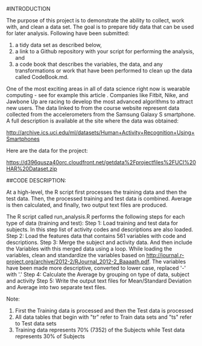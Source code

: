 #INTRODUCTION

The purpose of this project is to demonstrate the ability to collect, work with, and clean a data set. The goal is to prepare tidy data that can be used for later analysis. Following have been submitted: 
1) a tidy data set as described below, 
2) a link to a Github repository with your script for performing the analysis, and 
3) a code book that describes the variables, the data, and any transformations or work that have been performed to clean up the data called CodeBook.md. 

One of the most exciting areas in all of data science right now is wearable computing - see for example this article . Companies like Fitbit, Nike, and Jawbone Up are racing to develop the most advanced algorithms to attract new users. The data linked to from the course website represent data collected from the accelerometers from the Samsung Galaxy S smartphone. A full description is available at the site where the data was obtained: 

http://archive.ics.uci.edu/ml/datasets/Human+Activity+Recognition+Using+Smartphones 

Here are the data for the project: 

https://d396qusza40orc.cloudfront.net/getdata%2Fprojectfiles%2FUCI%20HAR%20Dataset.zip 

##CODE DESCRIPTION:

At a high-level, the R script first processes the training data and then the test data. Then, the processed training and test data is combined. Average is then calculated, and finally, two output text files are produced.

The R script called run_analysis.R performs the following steps for each type of data (training and test):
Step 1: Load training and test data for subjects. In this step list of activity codes and descriptions are also loaded.
Step 2: Load the features data that contains 561 variables with code and descriptions. 
Step 3: Merge the subject and activity data. And then include the Variables with this merged data using a loop. While loading the variables, clean and standardize the variables based on http://journal.r-project.org/archive/2012-2/RJournal_2012-2_Baaaath.pdf. The variables have been made more descriptive, converted to lower case, replaced '-' with '.' 
Step 4: Calculate the Average by grouping on type of data, subject and activity
Step 5: Write the output text files for Mean/Standard Deviation and Average into two separate text files.
 
Note: 
1. First the Training data is processed and then the Test data is processed
2. All data tables that begin with "tr" refer to Train data sets and "ts" refer to Test data sets
3. Training data represents 70% (7352) of the Subjects while Test data represents 30% of Subjects
